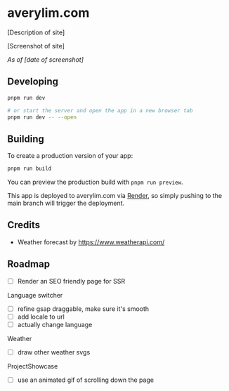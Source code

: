 # averylim.com

[Description of site]

[Screenshot of site]

_As of [date of screenshot]_

## Developing

```bash
pnpm run dev

# or start the server and open the app in a new browser tab
pnpm run dev -- --open
```

## Building

To create a production version of your app:

```bash
pnpm run build
```

You can preview the production build with `pnpm run preview`.

This app is deployed to averylim.com via [Render](todo-add-url), so simply pushing to the main branch will trigger the deployment.

## Credits

- Weather forecast by https://www.weatherapi.com/

## Roadmap

- [ ] Render an SEO friendly page for SSR

Language switcher

- [ ] refine gsap draggable, make sure it's smooth
- [ ] add locale to url
- [ ] actually change language

Weather

- [ ] draw other weather svgs

ProjectShowcase

- [ ] use an animated gif of scrolling down the page
